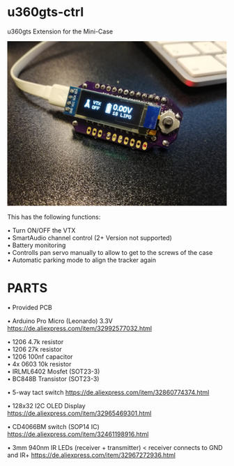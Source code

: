 # u360gts-ctrl
u360gts Extension for the Mini-Case

<img src="https://raw.githubusercontent.com/skaman82/u360gts-ctrl/master/images/IMG.jpg"/>


This has the following functions:

• Turn ON/OFF the VTX</br>
• SmartAudio channel control (2+ Version not supported)</br>
• Battery monitoring</br>
• Controlls pan servo manually to allow to get to the screws of the case</br>
• Automatic parking mode to align the tracker again</br>


# PARTS
• Provided PCB

• Arduino Pro Micro (Leonardo) 3.3V
https://de.aliexpress.com/item/32992577032.html

• 1206 4.7k resistor</br>
• 1206 27k resistor</br>
• 1206 100nf capacitor</br>
• 4x 0603 10k resistor</br>
• IRLML6402 Mosfet (SOT23-3)</br>
• BC848B Transistor (SOT23-3)</br>

• 5-way tact switch
https://de.aliexpress.com/item/32860774374.html

• 128x32 I2C OLED Display
https://de.aliexpress.com/item/32965469301.html

• CD4066BM switch (SOP14 IC)
https://de.aliexpress.com/item/32461198916.html

• 3mm 940nm IR LEDs (receiver + transmitter) < receiver connects to GND and IR+
https://de.aliexpress.com/item/32967272936.html
